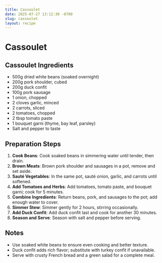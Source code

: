 ```yaml
---
title: Cassoulet
date: 2025-07-27 13:12:30 -0700
slug: cassoulet
layout: recipe
---
```


# Cassoulet

## Cassoulet Ingredients
- 500g dried white beans (soaked overnight)
- 200g pork shoulder, cubed
- 200g duck confit
- 100g pork sausage
- 1 onion, chopped
- 2 cloves garlic, minced
- 2 carrots, sliced
- 2 tomatoes, chopped
- 2 tbsp tomato paste
- 1 bouquet garni (thyme, bay leaf, parsley)
- Salt and pepper to taste

## Preparation Steps
1. **Cook Beans**: Cook soaked beans in simmering water until tender, then drain.
2. **Brown Meats**: Brown pork shoulder and sausages in a pot, remove and set aside.
3. **Sauté Vegetables**: In the same pot, sauté onion, garlic, and carrots until softened.
4. **Add Tomatoes and Herbs**: Add tomatoes, tomato paste, and bouquet garni; cook for 5 minutes.
5. **Combine Ingredients**: Return beans, pork, and sausages to the pot; add enough water to cover.
6. **Simmer Stew**: Simmer gently for 2 hours, stirring occasionally.
7. **Add Duck Confit**: Add duck confit last and cook for another 30 minutes.
8. **Season and Serve**: Season with salt and pepper before serving.

## Notes
- Use soaked white beans to ensure even cooking and better texture.
- Duck confit adds rich flavor; substitute with turkey confit if unavailable.
- Serve with crusty French bread and a green salad for a complete meal.
